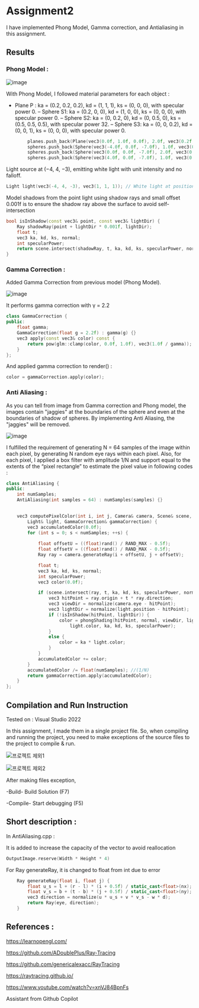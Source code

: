 # Assignment2

I have implemented Phong Model, Gamma correction, and Antialiasing in this assignment. 

## Results

### Phong Model : 

![image](https://github.com/user-attachments/assets/af64a865-df84-4c45-af74-ba9a049dc0c7)

With Phong Model, I followed material parameters for each object :

- Plane P : ka = (0.2, 0.2, 0.2), kd = (1, 1, 1), ks = (0, 0, 0), with specular
power 0.
– Sphere S1: ka = (0.2, 0, 0), kd = (1, 0, 0), ks = (0, 0, 0), with specular
power 0.
– Sphere S2: ka = (0, 0.2, 0), kd = (0, 0.5, 0), ks = (0.5, 0.5, 0.5), with
specular power 32.
– Sphere S3: ka = (0, 0, 0.2), kd = (0, 0, 1), ks = (0, 0, 0), with specular
power 0.

```c++
		planes.push_back(Plane(vec3(0.0f, 1.0f, 0.0f), 2.0f, vec3(0.2f, 0.2f, 0.2f), vec3(1.0f, 1.0f, 1.0f), vec3(0.0f, 0.0f, 0.0f), 0)); // plane located at y = -2 (white)
		spheres.push_back(Sphere(vec3(-4.0f, 0.0f, -7.0f), 1.0f, vec3(0.2f, 0.0f, 0.0f), vec3(1.0f, 0.0f, 0.0f), vec3(0.0f, 0.0f, 0.0f), 0)); // s1 (red)
		spheres.push_back(Sphere(vec3(0.0f, 0.0f, -7.0f), 2.0f, vec3(0.0f, 0.2f, 0.0f), vec3(0.0f, 0.5f, 0.0f), vec3(0.5f, 0.5f, 0.5f), 32)); // s2 (green)
		spheres.push_back(Sphere(vec3(4.0f, 0.0f, -7.0f), 1.0f, vec3(0.0f, 0.0f, 0.2f), vec3(0.0f, 0.0f, 1.0f), vec3(0.0f, 0.0f, 0.0f), 0)); // s3 (blue)
```

Light source at (−4, 4, −3), emitting white light with unit intensity and no falloff.

```c++
Light light(vec3(-4, 4, -3), vec3(1, 1, 1)); // White light at position (-4, 4, -3)
```
Model shadows from the point light using shadow rays and small offset 0.001f is to ensure the shadow ray above the surface to avoid self-intersection 

```c++
bool isInShadow(const vec3& point, const vec3& lightDir) {
	Ray shadowRay(point + lightDir * 0.001f, lightDir);
	float t;
	vec3 ka, kd, ks, normal;
	int specularPower;
	return scene.intersect(shadowRay, t, ka, kd, ks, specularPower, normal);
}
```


### Gamma Correction : 

Added Gamma Correction from previous model (Phong Model). 

![image](https://github.com/user-attachments/assets/3e8d4ddc-c33d-4e00-aea1-0c0323842cd0)

It performs gamma correction with γ = 2.2

```c++
class GammaCorrection {
public:
	float gamma;
	GammaCorrection(float g = 2.2f) : gamma(g) {}
	vec3 apply(const vec3& color) const {
		return pow(glm::clamp(color, 0.0f, 1.0f), vec3(1.0f / gamma));
	}
};
```

And applied gamma correction to render() :

```c++
color = gammaCorrection.apply(color);
```

### Anti Aliasing :

As you can tell from image from Gamma correction and Phong model, the images contain "jaggies" at the boundaries of the sphere and even at the boundaries of shadow of spheres. By implementing Anti Aliasing, the "jaggies" will be removed.

![image](https://github.com/user-attachments/assets/83ba5d99-e29e-40be-9c1c-9f7a5e2aa97c)

I fulfilled the requirement of generating N = 64 samples of the image within each pixel, by generating N random eye rays within each pixel. Also, for each pixel, I applied a box filter with amplitude 1/N and support equal to the extents of the “pixel rectangle” to estimate the pixel value in following codes : 

```c++
class AntiAliasing {
public:
	int numSamples;
	AntiAliasing(int samples = 64) : numSamples(samples) {}

	
	vec3 computePixelColor(int i, int j, Camera& camera, Scene& scene,
		Light& light, GammaCorrection& gammaCorrection) {
		vec3 accumulatedColor(0.0f);
		for (int s = 0; s < numSamples; ++s) {
			
			float offsetU = ((float)rand() / RAND_MAX - 0.5f);
			float offsetV = ((float)rand() / RAND_MAX - 0.5f);
			Ray ray = camera.generateRay(i + offsetU, j + offsetV);

			float t;
			vec3 ka, kd, ks, normal;
			int specularPower;
			vec3 color(0.0f);

			if (scene.intersect(ray, t, ka, kd, ks, specularPower, normal)) {
				vec3 hitPoint = ray.origin + t * ray.direction;
				vec3 viewDir = normalize(camera.eye - hitPoint);
				vec3 lightDir = normalize(light.position - hitPoint);
				if (!isInShadow(hitPoint, lightDir)) {
					color = phongShading(hitPoint, normal, viewDir, lightDir,
						light.color, ka, kd, ks, specularPower);
				}
				else {
					color = ka * light.color;
				}
			}
			accumulatedColor += color;
		}
		accumulatedColor /= float(numSamples); //(1/N)
		return gammaCorrection.apply(accumulatedColor);
	}
};
```

## Compilation and Run Instruction 

Tested on : Visual Studio 2022

In this assignment, I made them in a single project file. So, when compiling and running the project, you need to make exceptions of the source files to the project to compile & run. 

![프로젝트 제외1](https://github.com/user-attachments/assets/faa5eecd-e1f2-4077-a97e-9fdc88e96fb3)

![프로젝트 제외2](https://github.com/user-attachments/assets/cafcb6c1-6bbe-41f7-926d-a4d3ccbcead2)

After making files exception,

-Build- Build Solution (F7)

-Compile- Start debugging (F5)

## Short description :

In AntiAliasing.cpp :

It is added to increase the capacity of the vector to avoid reallocation

```c++
OutputImage.reserve(Width * Height * 4)
```

For Ray generateRay, it is changed to float from int due to error
```c++
	Ray generateRay(float i, float j) { 
		float u_s = l + (r - l) * (i + 0.5f) / static_cast<float>(nx); 
		float v_s = b + (t - b) * (j + 0.5f) / static_cast<float>(ny);
		vec3 direction = normalize(u * u_s + v * v_s - w * d);
		return Ray(eye, direction);
	}
```


## References :

https://learnopengl.com/

https://github.com/ADoublePlus/Ray-Tracing

https://github.com/genericalexacc/RayTracing

https://raytracing.github.io/

https://www.youtube.com/watch?v=xnVJ84BpnFs

Assistant from Github Copilot

